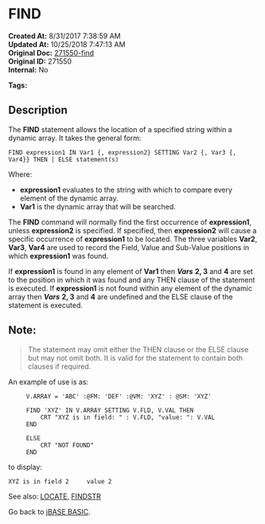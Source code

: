 # FIND

**Created At:** 8/31/2017 7:38:59 AM  
**Updated At:** 10/25/2018 7:47:13 AM  
**Original Doc:** [271550-find](https://docs.jbase.com/36868-jbase-basic/271550-find)  
**Original ID:** 271550  
**Internal:** No  

**Tags:**
<badge text='string operations' vertical='middle' />
<badge text='dynamic arrays' vertical='middle' />

## Description

The **FIND** statement allows the location of a specified string within a dynamic array. It takes the general form:

```
FIND expression1 IN Var1 {, expression2} SETTING Var2 {, Var3 {, Var4}} THEN | ELSE statement(s)
```

Where:

- **expression1** evaluates to the string with which to compare every element of the dynamic array.
- **Var1** is the dynamic array that will be searched.


The **FIND** command will normally find the first occurrence of **expression1**, unless **expression2** is specified. If specified, then **expression2** will cause a specific occurrence of **expression1** to be located. The three variables **Var2**, **Var3**, **Var4** are used to record the Field, Value and Sub-Value positions in which **expression1** was found.

If **expression1** is found in any element of **Var1** then ***Vars*** **2, 3** and **4** are set to the position in which it was found and any THEN clause of the statement is executed. If **expression1** is not found within any element of the dynamic array then ***Vars*** **2, 3** and **4** are undefined and the ELSE clause of the statement is executed.

## Note:


> The statement may omit either the THEN clause or the ELSE clause but may not omit both. It is valid for the statement to contain both clauses if required.


An example of use is as:

```
     V.ARRAY = 'ABC' :@FM: 'DEF' :@VM: 'XYZ' : @SM: 'XYZ'

     FIND 'XYZ' IN V.ARRAY SETTING V.FLD, V.VAL THEN
         CRT "XYZ is in field: " : V.FLD, "value: ": V.VAL
     END

     ELSE
         CRT "NOT FOUND"
     END
```

to display:

```
XYZ is in field 2     value 2
```



See also: [LOCATE](./../locate), [FINDSTR](./../findstr)

Go back to [jBASE BASIC](./../jbase-basic-programmers-reference-guide).
